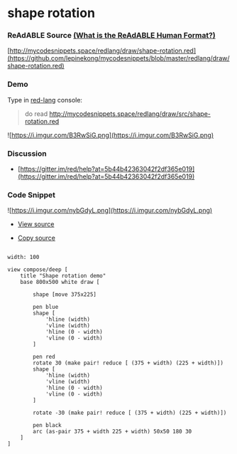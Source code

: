 
# shape rotation


### ReAdABLE Source [(What is the ReAdABLE Human Format?)](http://readablehumanformat.com)

[http://mycodesnippets.space/redlang/draw/shape-rotation.red](https://github.com/lepinekong/mycodesnippets/blob/master/redlang/draw/shape-rotation.red)


### Demo

Type in [red-lang](https://www.red-lang.org/p/download.html) console: 
>do read http://mycodesnippets.space/redlang/draw/src/shape-rotation.red

![https://i.imgur.com/B3RwSiG.png](https://i.imgur.com/B3RwSiG.png)
                    

### Discussion

- [https://gitter.im/red/help?at=5b44b42363042f2df365e019](https://gitter.im/red/help?at=5b44b42363042f2df365e019)
                        

### Code Snippet

![https://i.imgur.com/nybGdyL.png](https://i.imgur.com/nybGdyL.png)
                    
- [View source](https://github.com/lepinekong/mycodesnippets/blob/master/redlang/draw/src/shape-rotation.red)
                        
- [Copy source](https://raw.githubusercontent.com/lepinekong/mycodesnippets/master/redlang/draw/src/shape-rotation.red)
                        


```redcode

width: 100

view compose/deep [
    title "Shape rotation demo"
    base 800x500 white draw [

        shape [move 375x225]

        pen blue
        shape [
            'hline (width)
            'vline (width)
            'hline (0 - width)
            'vline (0 - width)
        ]        

        pen red
        rotate 30 (make pair! reduce [ (375 + width) (225 + width)])
        shape [
            'hline (width)
            'vline (width)
            'hline (0 - width)
            'vline (0 - width)
        ]

        rotate -30 (make pair! reduce [ (375 + width) (225 + width)])

        pen black
        arc (as-pair 375 + width 225 + width) 50x50 180 30
    ]
]


        
```



